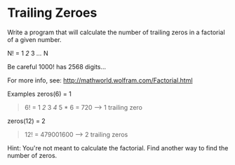 # Trailing Zeroes

Write a program that will calculate the number of trailing zeros in a factorial of a given number.

N! = 1 *2* 3 *...* N

Be careful 1000! has 2568 digits...

For more info, see: <http://mathworld.wolfram.com/Factorial.html>

Examples
zeros(6) = 1
> 6! = 1 *2* 3 *4* 5 * 6 = 720 --> 1 trailing zero

zeros(12) = 2
> 12! = 479001600 --> 2 trailing zeros

Hint: You're not meant to calculate the factorial. Find another way to find the number of zeros.
